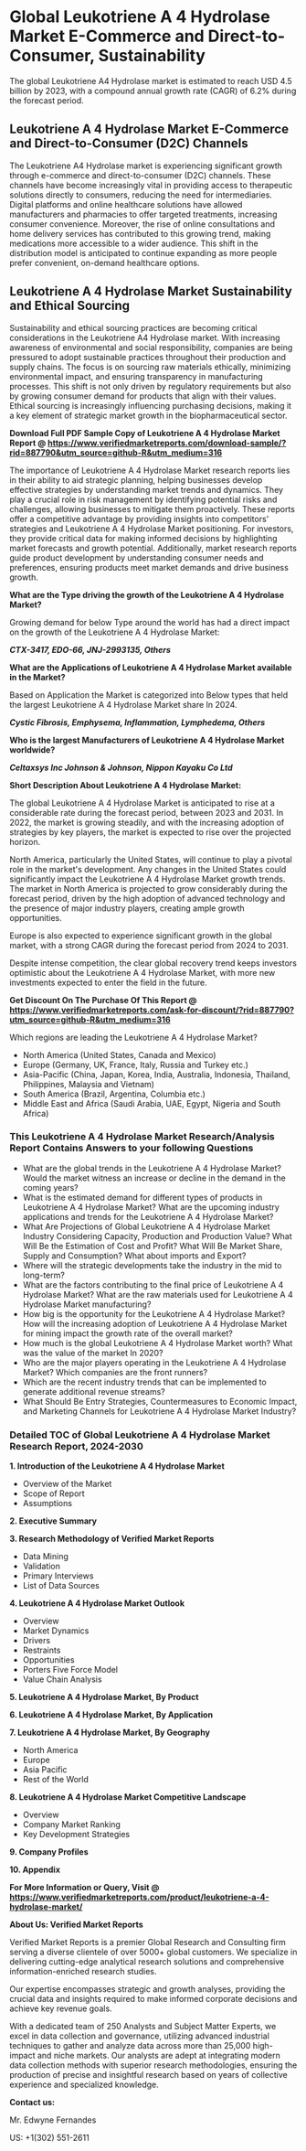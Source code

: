 <h1>Global Leukotriene A 4 Hydrolase Market E-Commerce and Direct-to-Consumer, Sustainability</h1><p class=""><p>The global Leukotriene A4 Hydrolase market is estimated to reach USD 4.5 billion by 2023, with a compound annual growth rate (CAGR) of 6.2% during the forecast period.</p><h2>Leukotriene A 4 Hydrolase Market E-Commerce and Direct-to-Consumer (D2C) Channels</h2><p>The Leukotriene A4 Hydrolase market is experiencing significant growth through e-commerce and direct-to-consumer (D2C) channels. These channels have become increasingly vital in providing access to therapeutic solutions directly to consumers, reducing the need for intermediaries. Digital platforms and online healthcare solutions have allowed manufacturers and pharmacies to offer targeted treatments, increasing consumer convenience. Moreover, the rise of online consultations and home delivery services has contributed to this growing trend, making medications more accessible to a wider audience. This shift in the distribution model is anticipated to continue expanding as more people prefer convenient, on-demand healthcare options.</p><h2>Leukotriene A 4 Hydrolase Market Sustainability and Ethical Sourcing</h2><p>Sustainability and ethical sourcing practices are becoming critical considerations in the Leukotriene A4 Hydrolase market. With increasing awareness of environmental and social responsibility, companies are being pressured to adopt sustainable practices throughout their production and supply chains. The focus is on sourcing raw materials ethically, minimizing environmental impact, and ensuring transparency in manufacturing processes. This shift is not only driven by regulatory requirements but also by growing consumer demand for products that align with their values. Ethical sourcing is increasingly influencing purchasing decisions, making it a key element of strategic market growth in the biopharmaceutical sector.</p></p><p class=""><strong>Download Full PDF Sample Copy of Leukotriene A 4 Hydrolase Market Report @ <a href="https://www.verifiedmarketreports.com/download-sample/?rid=887790&utm_source=github-R&utm_medium=316" target="_blank">https://www.verifiedmarketreports.com/download-sample/?rid=887790&utm_source=github-R&utm_medium=316</a></strong></p><p>The importance of&nbsp;Leukotriene A 4 Hydrolase Market research reports lies in their ability to aid strategic planning, helping businesses develop effective strategies by understanding market trends and dynamics. They play a crucial role in risk management by identifying potential risks and challenges, allowing businesses to mitigate them proactively. These reports offer a competitive advantage by providing insights into competitors' strategies and Leukotriene A 4 Hydrolase Market positioning. For investors, they provide critical data for making informed decisions by highlighting market forecasts and growth potential. Additionally, market research reports guide product development by understanding consumer needs and preferences, ensuring products meet market demands and drive business growth.</p><p><strong>What are the&nbsp;Type driving the growth of the Leukotriene A 4 Hydrolase Market?</strong></p><p id="" class="">Growing demand for below Type around the world has had a direct impact on the growth of the Leukotriene A 4 Hydrolase Market:</p><p class=""><em><strong>CTX-3417, EDO-66, JNJ-2993135, Others</strong></em></p><p class=""><strong>What are the&nbsp;Applications&nbsp;of Leukotriene A 4 Hydrolase Market available in the Market?</strong></p><p id="" class="">Based on Application the Market is categorized into Below types that held the largest Leukotriene A 4 Hydrolase Market share In 2024.</p><p class=""><em><strong>Cystic Fibrosis, Emphysema, Inflammation, Lymphedema, Others</strong></em></p><p class=""><strong>Who is the largest Manufacturers of Leukotriene A 4 Hydrolase Market worldwide?</strong></p><p><em><strong>Celtaxsys Inc Johnson & Johnson, Nippon Kayaku Co Ltd</strong></em></p><p id="" class=""><strong>Short Description About Leukotriene A 4 Hydrolase Market:</strong></p><p>The global Leukotriene A 4 Hydrolase Market is anticipated to rise at a considerable rate during the forecast period, between 2023 and 2031. In 2022, the market is growing steadily, and with the increasing adoption of strategies by key players, the market is expected to rise over the projected horizon.</p><p>North America, particularly the United States, will continue to play a pivotal role in the market's development. Any changes in the United States could significantly impact the Leukotriene A 4 Hydrolase Market growth trends. The market in North America is projected to grow considerably during the forecast period, driven by the high adoption of advanced technology and the presence of major industry players, creating ample growth opportunities.</p><p>Europe is also expected to experience significant growth in the global market, with a strong CAGR during the forecast period from 2024 to 2031.</p><p>Despite intense competition, the clear global recovery trend keeps investors optimistic about the Leukotriene A 4 Hydrolase Market, with more new investments expected to enter the field in the future.</p><p id="" class=""><strong>Get Discount On The Purchase Of This Report @ <a href="https://www.verifiedmarketreports.com/ask-for-discount/?rid=887790?utm_source=github-R&utm_medium=316" target="_blank">https://www.verifiedmarketreports.com/ask-for-discount/?rid=887790?utm_source=github-R&utm_medium=316</a></strong></p><p class="">Which regions are leading the Leukotriene A 4 Hydrolase Market?</p><ul><li>North America (United States, Canada and Mexico)</li><li>Europe (Germany, UK, France, Italy, Russia and Turkey etc.)</li><li>Asia-Pacific (China, Japan, Korea, India, Australia, Indonesia, Thailand, Philippines, Malaysia and Vietnam)</li><li>South America (Brazil, Argentina, Columbia etc.)</li><li>Middle East and Africa (Saudi Arabia, UAE, Egypt, Nigeria and South Africa)</li></ul><h3 id="" class="">This Leukotriene A 4 Hydrolase Market Research/Analysis Report Contains Answers to your following Questions</h3><ul><li>What are the global trends in the Leukotriene A 4 Hydrolase Market? Would the market witness an increase or decline in the demand in the coming years?</li><li>What is the estimated demand for different types of products in Leukotriene A 4 Hydrolase Market? What are the upcoming industry applications and trends for the Leukotriene A 4 Hydrolase Market?</li><li>What Are Projections of Global Leukotriene A 4 Hydrolase Market Industry Considering Capacity, Production and Production Value? What Will Be the Estimation of Cost and Profit? What Will Be Market Share, Supply and Consumption? What about imports and Export?</li><li>Where will the strategic developments take the industry in the mid to long-term?</li><li>What are the factors contributing to the final price of Leukotriene A 4 Hydrolase Market? What are the raw materials used for Leukotriene A 4 Hydrolase Market manufacturing?</li><li>How big is the opportunity for the Leukotriene A 4 Hydrolase Market? How will the increasing adoption of Leukotriene A 4 Hydrolase Market for mining impact the growth rate of the overall market?</li><li>How much is the global Leukotriene A 4 Hydrolase Market worth? What was the value of the market In 2020?</li><li>Who are the major players operating in the Leukotriene A 4 Hydrolase Market? Which companies are the front runners?</li><li>Which are the recent industry trends that can be implemented to generate additional revenue streams?</li><li>What Should Be Entry Strategies, Countermeasures to Economic Impact, and Marketing Channels for Leukotriene A 4 Hydrolase Market Industry?</li></ul><h3 id="" class="">Detailed TOC of Global Leukotriene A 4 Hydrolase Market Research Report, 2024-2030</h3><p id="" class=""><strong>1. Introduction of the Leukotriene A 4 Hydrolase Market</strong></p><ul><li>Overview of the Market</li><li>Scope of Report</li><li>Assumptions</li></ul><p id="" class=""><strong>2. Executive Summary</strong></p><p id="" class=""><strong>3. Research Methodology of Verified Market Reports</strong></p><ul><li>Data Mining</li><li>Validation</li><li>Primary Interviews</li><li>List of Data Sources</li></ul><p id="" class=""><strong>4. Leukotriene A 4 Hydrolase Market Outlook</strong></p><ul><li>Overview</li><li>Market Dynamics</li><li>Drivers</li><li>Restraints</li><li>Opportunities</li><li>Porters Five Force Model</li><li>Value Chain Analysis</li></ul><p id="" class=""><strong>5. Leukotriene A 4 Hydrolase Market, By Product</strong></p><p id="" class=""><strong>6. Leukotriene A 4 Hydrolase Market, By Application</strong></p><p id="" class=""><strong>7. Leukotriene A 4 Hydrolase Market, By Geography</strong></p><ul><li>North America</li><li>Europe</li><li>Asia Pacific</li><li>Rest of the World</li></ul><p id="" class=""><strong>8. Leukotriene A 4 Hydrolase Market Competitive Landscape</strong></p><ul><li>Overview</li><li>Company Market Ranking</li><li>Key Development Strategies</li></ul><p id="" class=""><strong>9. Company Profiles</strong></p><p id="" class=""><strong>10. Appendix</strong></p><p id="" class=""><strong>For More Information or Query, Visit @ <a href="https://www.verifiedmarketreports.com/product/leukotriene-a-4-hydrolase-market/" target="_blank">https://www.verifiedmarketreports.com/product/leukotriene-a-4-hydrolase-market/</a></strong></p><p id="" class=""><strong>About Us: Verified Market Reports</strong></p><p id="" class="">Verified Market Reports is a premier Global Research and Consulting firm serving a diverse clientele of over 5000+ global customers. We specialize in delivering cutting-edge analytical research solutions and comprehensive information-enriched research studies.</p><p id="" class="">Our expertise encompasses strategic and growth analyses, providing the crucial data and insights required to make informed corporate decisions and achieve key revenue goals.</p><p id="" class="">With a dedicated team of 250 Analysts and Subject Matter Experts, we excel in data collection and governance, utilizing advanced industrial techniques to gather and analyze data across more than 25,000 high-impact and niche markets. Our analysts are adept at integrating modern data collection methods with superior research methodologies, ensuring the production of precise and insightful research based on years of collective experience and specialized knowledge.</p><p id="" class=""><strong>Contact us:</strong></p><p id="" class="">Mr. Edwyne Fernandes</p><p id="" class="">US: +1(302) 551-2611</p>